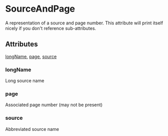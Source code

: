 # SourceAndPage

A representation of a source and page number. This attribute will print
itself nicely if you don't reference sub-attributes.

## Attributes

[longName](#longname), [page](#page), [source](#source)

### longName

Long source name

### page

Associated page number (may not be present)

### source

Abbreviated source name
